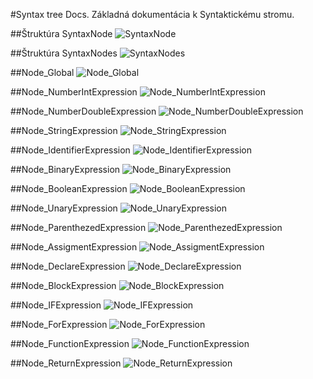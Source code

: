 #Syntax tree Docs.
Základná dokumentácia k Syntaktickému stromu.

##Štruktúra SyntaxNode
![SyntaxNode](/docs/images/SyntaxTree/Struct_SyntaxNode.png)

##Štruktúra SyntaxNodes
![SyntaxNodes](/docs/images/SyntaxTree/Struct_SyntaxNodes.png)

##Node_Global
![Node_Global](/docs/images/SyntaxTree/Node_Global.png)

##Node_NumberIntExpression
![Node_NumberIntExpression](/docs/images/SyntaxTree/Node_NumberIntExpression.png)

##Node_NumberDoubleExpression
![Node_NumberDoubleExpression](/docs/images/SyntaxTree/Node_NumberDoubleExpression.png)

##Node_StringExpression
![Node_StringExpression](/docs/images/SyntaxTree/Node_StringExpression.png)

##Node_IdentifierExpression
![Node_IdentifierExpression](/docs/images/SyntaxTree/Node_IdentifierExpression.png)

##Node_BinaryExpression
![Node_BinaryExpression](/docs/images/SyntaxTree/Node_BinaryExpression.png)

##Node_BooleanExpression
![Node_BooleanExpression](/docs/images/SyntaxTree/Node_BooleanExpression.png)

##Node_UnaryExpression
![Node_UnaryExpression](/docs/images/SyntaxTree/Node_UnaryExpression.png)

##Node_ParenthezedExpression
![Node_ParenthezedExpression](/docs/images/SyntaxTree/Node_ParenthezedExpression.png)

##Node_AssigmentExpression
![Node_AssigmentExpression](/docs/images/SyntaxTree/Node_AssigmentExpression.png)

##Node_DeclareExpression
![Node_DeclareExpression](/docs/images/SyntaxTree/Node_DeclareExpression.png)

##Node_BlockExpression
![Node_BlockExpression](/docs/images/SyntaxTree/Node_BlockExpression.png)

##Node_IFExpression
![Node_IFExpression](/docs/images/SyntaxTree/Node_IfExpression.png)

##Node_ForExpression
![Node_ForExpression](/docs/images/SyntaxTree/Node_ForExpression.png)

##Node_FunctionExpression
![Node_FunctionExpression](/docs/images/SyntaxTree/Node_FuncExpression.png)

##Node_ReturnExpression
![Node_ReturnExpression](/docs/images/SyntaxTree/Node_ReturnExpression.png)


